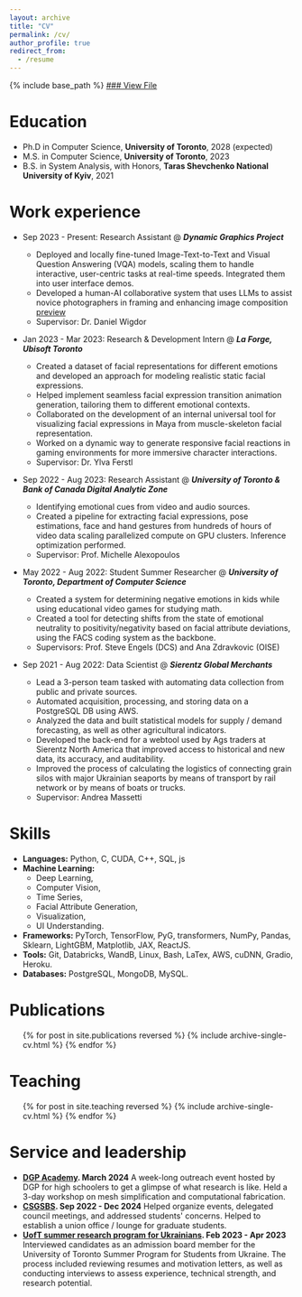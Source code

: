 ```yaml
---
layout: archive
title: "CV"
permalink: /cv/
author_profile: true
redirect_from:
  - /resume
---
```


{% include base_path %}
[### View File](https://drive.google.com/file/d/1CYLtOa4AP3fI2ToVRO7lAbbXP_4No6zx/view?usp=sharing)


Education
======
* Ph.D in Computer Science, **University of Toronto**, 2028 (expected)
* M.S. in Computer Science, **University of Toronto**, 2023
* B.S. in System Analysis, with Honors, **Taras Shevchenko National University of Kyiv**, 2021

Work experience
======
* Sep 2023 - Present: Research Assistant @ ***Dynamic Graphics Project***
  * Deployed and locally fine-tuned Image-Text-to-Text and Visual Question Answering (VQA) models, scaling them to handle interactive, user-centric tasks at real-time speeds. Integrated them into user interface demos.
  * Developed a human-AI collaborative system that uses LLMs to assist novice photographers in framing and enhancing image composition [preview](https://drive.google.com/file/d/1di0v8UHQn5MShDxBtT3nSdgwYIMjdMli/view?usp=sharing)
  * Supervisor: Dr. Daniel Wigdor

* Jan 2023 - Mar 2023: Research & Development Intern @ ***La Forge, Ubisoft Toronto***
  * Created a dataset of facial representations for different emotions and developed an approach for modeling realistic static facial expressions.
  * Helped implement seamless facial expression transition animation generation, tailoring them to different emotional contexts.
  * Collaborated on the development of an internal universal tool for visualizing facial expressions in Maya from muscle-skeleton facial representation.
  * Worked on a dynamic way to generate responsive facial reactions in gaming environments for more immersive character interactions.
  * Supervisor: Dr. Ylva Ferstl

* Sep 2022 - Aug 2023: Research Assistant @ ***University of Toronto & Bank of Canada Digital Analytic Zone***
  * Identifying emotional cues from video and audio sources.
  * Created a pipeline for extracting facial expressions, pose estimations, face and hand gestures from hundreds of hours of video data scaling parallelized compute on GPU clusters. Inference optimization performed.
  * Supervisor: Prof. Michelle Alexopoulos

* May 2022 - Aug 2022: Student Summer Researcher @ ***University of Toronto, Department of Computer Science***
  * Created a system for determining negative emotions in kids while using educational video games for studying math.
  * Created a tool for detecting shifts from the state of emotional neutrality to positivity/negativity based on facial attribute deviations, using the FACS coding system as the backbone.
  * Supervisors: Prof. Steve Engels (DCS) and Ana Zdravkovic (OISE)

* Sep 2021 - Aug 2022: Data Scientist @ ***Sierentz Global Merchants***
  * Lead a 3-person team tasked with automating data collection from public and private sources.
  * Automated acquisition, processing, and storing data on a PostgreSQL DB using AWS.
  * Analyzed the data and built statistical models for supply / demand forecasting, as well as other agricultural indicators.
  * Developed the back-end for a webtool used by Ags traders at Sierentz North America that improved access to historical and new data, its accuracy, and auditability.
  * Improved the process of calculating the logistics of connecting grain silos with major Ukrainian seaports by means of transport by rail network or by means of boats or trucks.
  * Supervisor: Andrea Massetti

  
Skills
======
* **Languages:** Python, C, CUDA, C++, SQL, js
* **Machine Learning:**
  * Deep Learning, 
  * Computer Vision, 
  * Time Series,
  * Facial Attribute Generation, 
  * Visualization, 
  * UI Understanding.
* **Frameworks:** PyTorch, TensorFlow, PyG, transformers, NumPy, Pandas, Sklearn, LightGBM, Matplotlib, JAX, ReactJS.
* **Tools:** Git, Databricks, WandB, Linux, Bash, LaTex, AWS, cuDNN, Gradio, Heroku.
* **Databases:** PostgreSQL, MongoDB, MySQL.

Publications
======
  <ul>{% for post in site.publications reversed %}
    {% include archive-single-cv.html %}
  {% endfor %}</ul>
  
<!-- Talks
======
  <ul>{% for post in site.talks reversed %}
    {% include archive-single-talk-cv.html  %}
  {% endfor %}</ul>
   -->

Teaching
======
  <ul>{% for post in site.teaching reversed %}
    {% include archive-single-cv.html %}
  {% endfor %}</ul>
  
Service and leadership
======
* **[DGP Academy](https://www.dgp.toronto.edu/dgp-academy/). March 2024** 
A week-long outreach event hosted by DGP for high schoolers to get a glimpse of what research is like. Held a 3-day workshop on mesh simplification and computational fabrication.
* **[CSGSBS](https://www.cs.toronto.edu/csgsbs/about/). Sep 2022 - Dec 2024**
Helped organize events, delegated council meetings, and addressed students' concerns. Helped to establish a union office / lounge for graduate students.
* **[UofT summer research program for Ukrainians](https://www.utm.utoronto.ca/registrar/ukraine/). Feb 2023 - Apr 2023**
Interviewed candidates as an admission board member for the University of Toronto Summer Program for Students from Ukraine. The process included reviewing resumes and motivation letters, as well as conducting interviews to assess experience, technical strength, and research potential.